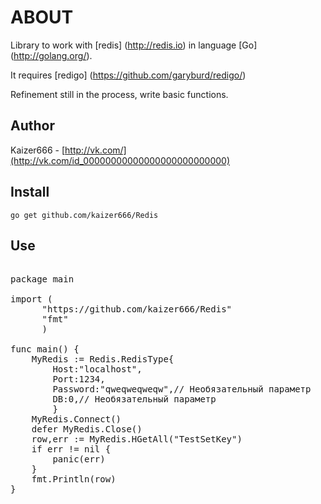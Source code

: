 # ABOUT

Library to work with [redis] (http://redis.io) in language [Go] (http://golang.org/). 

It requires [redigo] (https://github.com/garyburd/redigo/) 

Refinement still in the process, write basic functions.

## Author

Kaizer666 - [http://vk.com/](http://vk.com/id_00000000000000000000000000)

## Install

    go get github.com/kaizer666/Redis
    
## Use

<pre>

package main

import (
      "https://github.com/kaizer666/Redis"
      "fmt"
      )

func main() {
    MyRedis := Redis.RedisType{
        Host:"localhost",
        Port:1234,
        Password:"qweqweqweqw",// Необязательный параметр
        DB:0,// Необязательный параметр
        }
    MyRedis.Connect()
    defer MyRedis.Close()
    row,err := MyRedis.HGetAll("TestSetKey")
    if err != nil {
        panic(err)
    }
    fmt.Println(row)
}

</pre>



